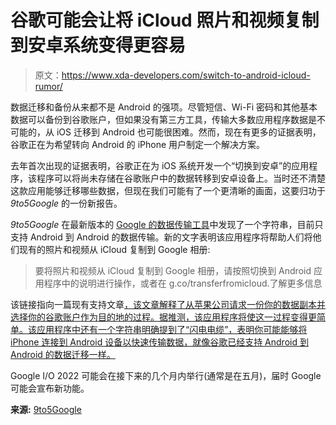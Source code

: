 # 谷歌可能会让将 iCloud 照片和视频复制到安卓系统变得更容易

> 原文：<https://www.xda-developers.com/switch-to-android-icloud-rumor/>

数据迁移和备份从来都不是 Android 的强项。尽管短信、Wi-Fi 密码和其他基本数据可以备份到谷歌账户，但如果没有第三方工具，传输大多数应用程序数据是不可能的，从 iOS 迁移到 Android 也可能很困难。然而，现在有更多的证据表明，谷歌正在为希望转向 Android 的 iPhone 用户制定一个解决方案。

去年首次出现的证据表明，谷歌正在为 iOS 系统开发一个“切换到安卓”的应用程序，该程序可以将尚未存储在谷歌账户中的数据转移到安卓设备上。当时还不清楚这款应用能够迁移哪些数据，但现在我们可能有了一个更清晰的画面，这要归功于 *9to5Google* 的一份新报告。

*9to5Google* 在最新版本的 [Google 的数据传输工具](https://play.google.com/store/apps/details?id=com.google.android.apps.restore)中发现了一个字符串，目前只支持 Android 到 Android 的数据传输。新的文字表明该应用程序将帮助人们将他们现有的照片和视频从 iCloud 复制到 Google 相册:

> 要将照片和视频从 iCloud 复制到 Google 相册，请按照切换到 Android 应用程序中的说明进行操作，或者在 g.co/transferfromicloud.了解更多信息

该链接指向一篇现有支持文章[，该文章解释了从苹果公司请求一份你的数据副本并选择你的谷歌账户作为目的地的过程。据推测，该应用程序将使这一过程变得更简单。该应用程序中还有一个字符串明确提到了“闪电电缆”，表明你可能能够将 iPhone 连接到 Android 设备以快速传输数据，就像谷歌已经支持 Android 到 Android 的数据迁移一样。](https://support.google.com/photos/answer/10502587)

Google I/O 2022 可能会在接下来的几个月内举行(通常是在五月)，届时 Google 可能会宣布新功能。

**来源:** [9to5Google](https://9to5google.com/2022/03/16/switch-to-android-ios-import-icloud-google-photos/)